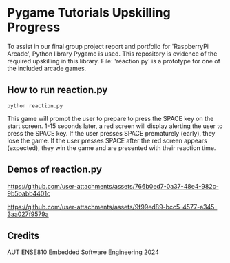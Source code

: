 # Pygame Tutorials Upskilling Progress
To assist in our final group project report and portfolio for 'RaspberryPi Arcade', Python library Pygame is used. This repository is evidence of the required upskilling in this library. File: 'reaction.py' is a prototype for one of the included arcade games.

## How to run reaction.py
```
python reaction.py
```
This game will prompt the user to prepare to press the SPACE key on the start screen. 1-15 seconds later, a red screen will display alerting the user to press the SPACE key. If the user presses SPACE prematurely (early), they lose the game. If the user presses SPACE after the red screen appears (expected), they win the game and are presented with their reaction time.

## Demos of reaction.py

https://github.com/user-attachments/assets/766b0ed7-0a37-48e4-982c-9b5babb4401c


https://github.com/user-attachments/assets/9f99ed89-bcc5-4577-a345-3aa027f9579a

## Credits
AUT ENSE810 Embedded Software Engineering 2024
